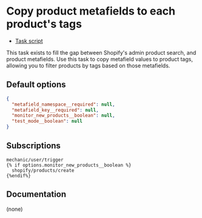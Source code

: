 # Copy product metafields to each product's tags

* [Task script](./script.liquid)

This task exists to fill the gap between Shopify's admin product search, and product metafields. Use this task to copy metafield values to product tags, allowing you to filter products by tags based on those metafields.

## Default options

```json
{
  "metafield_namespace__required": null,
  "metafield_key__required": null,
  "monitor_new_products__boolean": null,
  "test_mode__boolean": null
}
```

## Subscriptions

```liquid
mechanic/user/trigger
{% if options.monitor_new_products__boolean %}
  shopify/products/create
{%endif%}
```

## Documentation

(none)